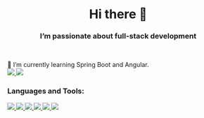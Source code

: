 <h1 align="center"> Hi there 👋 </h1>
<h3 align="center">I’m passionate about full-stack development</h3>
<br>

🌱 I’m currently learning Spring Boot and Angular. <br>
<a href="https://spring.io/projects/spring-boot" target="_blank" rel="noreferrer"> <img src="https://img.shields.io/badge/Spring-6DB33F?style=for-the-badge&logo=spring&logoColor=white"/> </a>
<a href="https://angular.io/" target="_blank" rel="noreferrer"> <img src="https://img.shields.io/badge/Angular-DD0031?style=for-the-badge&logo=angular&logoColor=white"/> </a>

<h3 align="left">Languages and Tools:</h3>


<a href="https://www.java.com" target="_blank" rel="noreferrer"> <img src="![Java](https://img.shields.io/badge/java-%23ED8B00.svg?style=for-the-badge&logo=java&logoColor=white)"/> </a>
<a href="https://www.w3schools.com/html/" target="_blank" rel="noreferrer"> <img src="https://img.shields.io/badge/HTML-239120?style=for-the-badge&logo=html5&logoColor=white"/> </a>
<a href="https://www.w3schools.com/css/default.asp" target="_blank" rel="noreferrer"> <img src="https://img.shields.io/badge/CSS-239120?&style=for-the-badge&logo=css3&logoColor=white"/> </a>
<a href="https://www.javascript.com/" target="_blank" rel="noreferrer"> <img src="https://img.shields.io/badge/JavaScript-323330?style=for-the-badge&logo=javascript&logoColor=F7DF1E"/> </a>
<a href="https://www.typescriptlang.org/" target="_blank" rel="noreferrer"> <img src="https://img.shields.io/badge/TypeScript-007ACC?style=for-the-badge&logo=typescript&logoColor=white"/> </a>
<a href="https://www.mysql.com/" target="_blank" rel="noreferrer"> <img src="https://img.shields.io/badge/MySQL-00000F?style=for-the-badge&logo=mysql&logoColor=white"/> </a>
